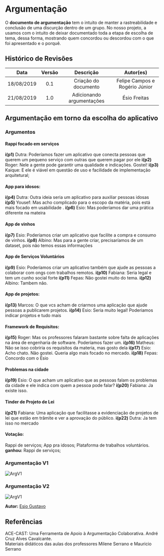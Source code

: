 # Argumentação

O **documento de argumentação** tem o intuito de manter a rastreabilidade e conclusão de uma discurção dentro de um grupo. No nosso projeto, a usamos com o intuito de deixar documentado toda a etapa de escolha de tema, dessa forma, mostrando quem concordou ou descordou com o que foi apresentado e o porquê.

## Histórico de Revisões

|    Data    | Versão |         Descrição         |           Autor(es)            |
| :--------: | :----: | :-----------------------: | :----------------------------: |
| 18/08/2019 |  0.1   |   Criação do documento    | Felipe Campos e Rogério Júnior |
| 21/08/2019 |  1.0   | Adicionando argumentações |          Ésio Freitas          |

## Argumentação em torno da escolha do aplicativo

### Argumentos

#### Rappi focado em serviços

**i(p1)** Dutra: Poderíamos fazer um aplicativo que conecta pessoas que querem um pequeno serviço com outras que querem pagar por ele
**i(p2)** Roger: Nele a gente pode garantir uma qualidade e indicações. Gostei!
**i(p3)** Kaique: E ele é viável em questão de uso e facilidade de implementação arquitetural;

#### App para idosos:

**i(p4)** Dutra: Outra ideia seria um aplicativo para auxiliar pessoas idosas
**i(p5)** Yousef: Mas acho complicado para o escopo da matéria, pois está mais focado em usabilidade .
**i(p6)** Esio: Mas poderíamos dar uma prática diferente na mateira

#### App de vinhos

**i(p7)** Esio: Poderíamos criar um aplicativo que facilite a compra e consumo de vinhos.
**i(p8)** Albino: Mas para a gente criar, precisaríamos de um dataset, pois não temos essas informações

#### App de Serviços Voluntários

**i(p9)** Esio: Poderíamos criar um aplicativo também que ajude as pessoas a colaborar com ongs com trabalhos remotos.
**i(p10)** Fabiana: Seria legal e tem um cunho social forte
**i(p11)** Fepas: Não gostei muito do tema.
**i(p12)** Albino: Tambem não.

#### App de projetos:

**i(p13)** Marcos: O que vcs acham de criarmos uma aplicação que ajude pessoas a publicarem projetos.
**i(p14)** Esio: Seria muito legal! Poderiamos indicar projetos e tudo mais

#### Framework de Requisitos:

**i(p15)** Roger: Mas os professores falaram bastante sobre falta de aplicações na área de engenharia de software. Poderíamos fazer um.
**i(p16)** Matheus: Não se isso cobriria os requisitos da materia, mas gosto dela
**i(p17)** Esio: Acho chato. Não gostei. Queria algo mais focado no mercado.
**i(p18)** Fepas: Concordo com o Esio

#### Problemas na cidade

**i(p19)** Esio: O que acham um aplicativo que as pessoas falam os problemas da cidade e ele indica com quem a pessoa pode falar?
**i(p20)** Fabiana: Ja existe isso.

#### Tinder de Projeto de Lei

**i(p21)** Fabiana: Uma aplicação que facilitasse a evidenciação de projetos de lei que estão em trâmite e ver a aprovação do público.
**i(p22)** Dutra: Ja tem isso no mercado

#### Votação:

Rappi de serviços;
App pra idosos;
Plataforma de trabalhos voluntários.
**ganhou:** Rappi de serviços;

### Argumentação V1

![ArgV1](../../../assets/Artumentacaov1.png":no-zoom")

### Argumentação V2

![ArgV1](../../../assets/Artumentacaov2.png":no-zoom")

**Autor:** [Esio Gustavo](https://github.com/EsioFreitas)

## Referências

ACE-CAST: Uma Ferramenta de Apoio à Argumentação Colaborativa. André Cruz Alves Cavalcante. <br/>
Materiais didáticos das aulas dos professores Milene Serrano e Mauricio Serrano
